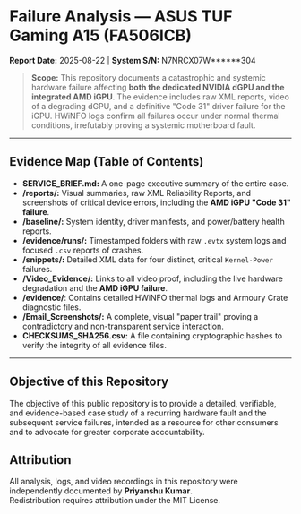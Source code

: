 ﻿# Failure Analysis — ASUS TUF Gaming A15 (FA506ICB)
**Report Date:** 2025-08-22 | **System S/N:** N7NRCX07W******304

> **Scope:** This repository documents a catastrophic and systemic hardware failure affecting **both the dedicated NVIDIA dGPU and the integrated AMD iGPU**. The evidence includes raw XML reports, video of a degrading dGPU, and a definitive "Code 31" driver failure for the iGPU. HWiNFO logs confirm all failures occur under normal thermal conditions, irrefutably proving a systemic motherboard fault.

---

## Evidence Map (Table of Contents)

* **SERVICE_BRIEF.md:** A one-page executive summary of the entire case.
* **/reports/:** Visual summaries, raw XML Reliability Reports, and screenshots of critical device errors, including the **AMD iGPU "Code 31" failure**.
* **/baseline/:** System identity, driver manifests, and power/battery health reports.
* **/evidence/runs/:** Timestamped folders with raw `.evtx` system logs and focused `.csv` reports of crashes.
* **/snippets/:** Detailed XML data for four distinct, critical `Kernel-Power` failures.
* **/Video_Evidence/:** Links to all video proof, including the live hardware degradation and the **AMD iGPU failure**.
* **/evidence/**: Contains detailed HWiNFO thermal logs and Armoury Crate diagnostic files.
* **/Email_Screenshots/:** A complete, visual "paper trail" proving a contradictory and non-transparent service interaction.
* **CHECKSUMS_SHA256.csv:** A file containing cryptographic hashes to verify the integrity of all evidence files.

---

## Objective of this Repository
The objective of this public repository is to provide a detailed, verifiable, and evidence-based case study of a recurring hardware fault and the subsequent service failures, intended as a resource for other consumers and to advocate for greater corporate accountability.

## Attribution
All analysis, logs, and video recordings in this repository were independently documented by **Priyanshu Kumar**.  
Redistribution requires attribution under the MIT License.





